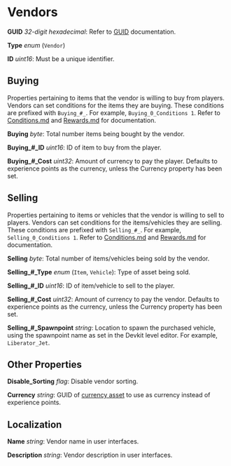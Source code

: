 Vendors
=======

**GUID** *32-digit hexadecimal*: Refer to [GUID](/GUID.md) documentation.

**Type** *enum* (`Vendor`)

**ID** *uint16*: Must be a unique identifier.

Buying
------

Properties pertaining to items that the vendor is willing to buy from players. Vendors can set conditions for the items they are buying. These conditions are prefixed with `Buying_#_`. For example, `Buying_0_Conditions 1`. Refer to [Conditions.md](/NPCAsset/Conditions.md) and [Rewards.md](/NPCAsset/Rewards.md) for documentation.

**Buying** *byte*: Total number items being bought by the vendor.

**Buying\_#\_ID** *uint16*: ID of item to buy from the player.

**Buying\_#\_Cost** *uint32*: Amount of currency to pay the player. Defaults to experience points as the currency, unless the Currency property has been set.

Selling
-------

Properties pertaining to items or vehicles that the vendor is willing to sell to players. Vendors can set conditions for the items/vehicles they are selling. These conditions are prefixed with `Selling_#_`. For example, `Selling_0_Conditions 1`. Refer to [Conditions.md](/NPCAsset/Conditions.md) and [Rewards.md](/NPCAsset/Rewards.md) for documentation.

**Selling** *byte*: Total number of items/vehicles being sold by the vendor.

**Selling\_#\_Type** *enum* (`Item`, `Vehicle`): Type of asset being sold.

**Selling\_#\_ID** *uint16*: ID of item/vehicle to sell to the player.

**Selling\_#\_Cost** *uint32*: Amount of currency to pay the vendor. Defaults to experience points as the currency, unless the Currency property has been set.

**Selling\_#\_Spawnpoint** *string*: Location to spawn the purchased vehicle, using the spawnpoint name as set in the Devkit level editor. For example, `Liberator_Jet`.

Other Properties
----------------

**Disable_Sorting** *flag*: Disable vendor sorting.

**Currency** *string*: GUID of [currency asset](/Currency.md) to use as currency instead of experience points.

Localization
------------

**Name** *string*: Vendor name in user interfaces.

**Description** *string*: Vendor description in user interfaces. 
